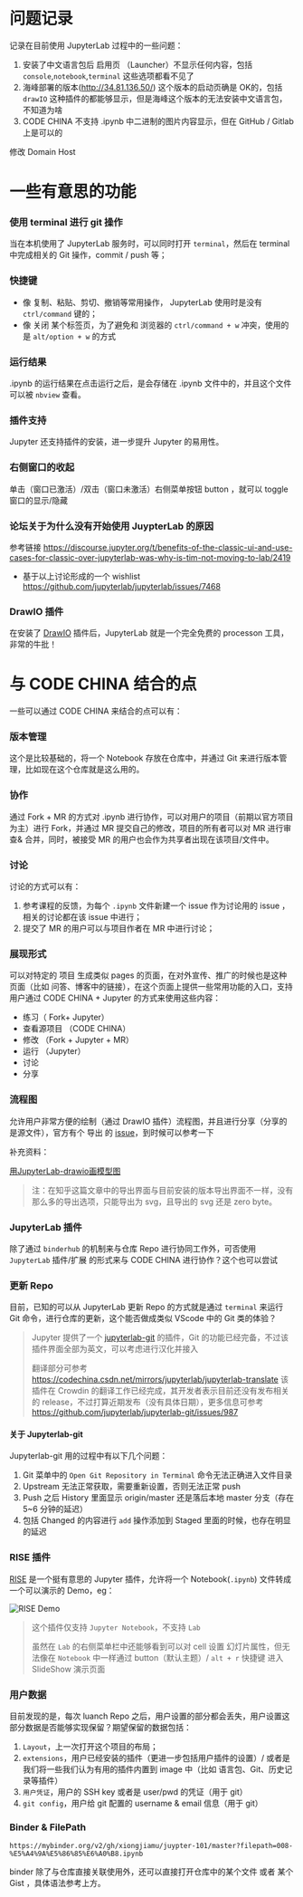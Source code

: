 # 问题记录

记录在目前使用 JupyterLab 过程中的一些问题：

1. 安装了中文语言包后 启用页 （Launcher）不显示任何内容，包括`console`,`notebook`,`terminal` 这些选项都看不见了
2. 海峰部署的版本(http://34.81.136.50/) 这个版本的启动页确是 OK的，包括 `drawIO` 这种插件的都能够显示，但是海峰这个版本的无法安装中文语言包，不知道为啥
3. CODE CHINA 不支持 .ipynb 中二进制的图片内容显示，但在 GitHub / Gitlab 上是可以的

修改 Domain Host

# 一些有意思的功能

### 使用 terminal 进行 git 操作

当在本机使用了 JupyterLab 服务时，可以同时打开 `terminal`，然后在 terminal 中完成相关的 Git 操作，commit / push 等；

### 快捷键

- 像 复制、粘贴、剪切、撤销等常用操作， JupyterLab 使用时是没有 `ctrl/command` 键的；
- 像 关闭 某个标签页，为了避免和 浏览器的 `ctrl/command + w` 冲突，使用的是 `alt/option + w` 的方式

### 运行结果

.ipynb 的运行结果在点击运行之后，是会存储在 .ipynb 文件中的，并且这个文件可以被 `nbview` 查看。

### 插件支持

Jupyter 还支持插件的安装，进一步提升 Jupyter 的易用性。

### 右侧窗口的收起

单击（窗口已激活）/双击（窗口未激活）右侧菜单按钮 button ，就可以 toggle 窗口的显示/隐藏


### 论坛关于为什么没有开始使用 JuypterLab 的原因

参考链接 <https://discourse.jupyter.org/t/benefits-of-the-classic-ui-and-use-cases-for-classic-over-jupyterlab-was-why-is-tim-not-moving-to-lab/2419>

- 基于以上讨论形成的一个 wishlist <https://github.com/jupyterlab/jupyterlab/issues/7468>


### DrawIO 插件

在安装了 [DrawIO](https://github.com/QuantStack/jupyterlab-drawio) 插件后，JupyterLab 就是一个完全免费的 processon 工具，非常的牛批！


# 与 CODE CHINA 结合的点

一些可以通过 CODE CHINA 来结合的点可以有：

### 版本管理

这个是比较基础的，将一个 Notebook 存放在仓库中，并通过 Git 来进行版本管理，比如现在这个仓库就是这么用的。


### 协作

通过 Fork + MR 的方式对 .ipynb 进行协作，可以对用户的项目（前期以官方项目为主）进行 Fork，并通过 MR 提交自己的修改，项目的所有者可以对 MR 进行审查& 合并，同时，被接受 MR 的用户也会作为共享者出现在该项目/文件中。

### 讨论

讨论的方式可以有：

1. 参考课程的反馈，为每个 `.ipynb` 文件新建一个 issue 作为讨论用的 issue ，相关的讨论都在该 issue 中进行；
2. 提交了 MR 的用户可以与项目作者在 MR 中进行讨论；

### 展现形式

可以对特定的 项目 生成类似 pages 的页面，在对外宣传、推广的时候也是这种页面（比如 问答、博客中的链接），在这个页面上提供一些常用功能的入口，支持用户通过 CODE CHINA + Jupyter 的方式来使用这些内容：

- 练习（ Fork+ Jupyter）
- 查看源项目 （CODE CHINA）
- 修改 （Fork + Jupyter + MR）
- 运行 （Jupyter）
- 讨论
- 分享

### 流程图

允许用户非常方便的绘制（通过 DrawIO 插件）流程图，并且进行分享（分享的是源文件），官方有个 导出 的 [issue](https://github.com/QuantStack/jupyterlab-drawio/issues/93)，到时候可以参考一下

补充资料：


[用JupyterLab-drawio画模型图](https://zhuanlan.zhihu.com/p/70908238)

> 注：在知乎这篇文章中的导出界面与目前安装的版本导出界面不一样，没有那么多的导出选项，只能导出为 svg，且导出的 svg 还是 zero byte。

### JupyterLab 插件

除了通过 `binderhub` 的机制来与仓库 Repo 进行协同工作外，可否使用 `JupyterLab` 插件/扩展 的形式来与 CODE CHINA 进行协作？这个也可以尝试


### 更新 Repo

目前，已知的可以从 JupyterLab 更新 Repo 的方式就是通过 `terminal` 来运行 Git 命令，进行仓库的更新，这个能否做成类似 VScode 中的 Git 类的体验？

> Jupyter 提供了一个 [jupyterlab-git](https://github.com/jupyterlab/jupyterlab-git) 的插件，Git 的功能已经完备，不过该插件界面全部为英文，可以考虑进行汉化并接入
> 
> 翻译部分可参考 <https://codechina.csdn.net/mirrors/jupyterlab/jupyterlab-translate>
> 该插件在 Crowdin 的翻译工作已经完成，其开发者表示目前还没有发布相关的 release，不过打算近期发布（没有具体日期），更多信息可参考 <https://github.com/jupyterlab/jupyterlab-git/issues/987>


#### 关于 Jupyterlab-git

Jupyterlab-git 用的过程中有以下几个问题：

1. Git 菜单中的 `Open Git Repository in Terminal` 命令无法正确进入文件目录
2. Upstream 无法正常获取，需要重新设置，否则无法正常 push
3. Push 之后 History 里面显示  origin/master 还是落后本地 master 分支（存在5~6 分钟的延迟）
4. 包括 Changed 的内容进行 `add` 操作添加到 Staged 里面的时候，也存在明显的延迟

<!-- 这是一条通过 http://35.194.215.230/ 推送的 commit -->

### RISE 插件

[RISE](https://rise.readthedocs.io/en/stable/index.html) 是一个挺有意思的 Jupyter 插件，允许将一个 Notebook(`.ipynb`) 文件转成一个可以演示的 Demo，eg：

![RISE Demo](https://rise.readthedocs.io/en/stable/_images/basic_usage.gif)

> 这个插件仅支持 `Jupyter Notebook`，不支持 `Lab`
> 
> 虽然在 `Lab` 的右侧菜单栏中还能够看到可以对 cell 设置 幻灯片属性，但无法像在 `Notebook` 中一样通过 button（默认主题）/ `alt + r` 快捷键 进入 SlideShow 演示页面

### 用户数据

目前发现的是，每次 luanch Repo 之后，用户设置的部分都会丢失，用户设置这部分数据是否能够实现保留？期望保留的数据包括：

1. `Layout`，上一次打开这个项目的布局；
2. `extensions`，用户已经安装的插件（更进一步包括用户插件的设置）/ 或者是我们将一些我们认为有用的插件内置到 image 中（比如 语言包、Git、历史记录等插件）
3. `用户凭证`，用户的 SSH key 或者是 user/pwd 的凭证（用于 git）
4. `git config`，用户给 git 配置的 username & email 信息（用于 git）


### Binder & FilePath

`https://mybinder.org/v2/gh/xiongjiamu/juypter-101/master?filepath=008-%E5%A4%9A%E5%86%85%E6%A0%B8.ipynb`

binder 除了与仓库直接关联使用外，还可以直接打开仓库中的某个文件 或者 某个 Gist ，具体语法参考上方。